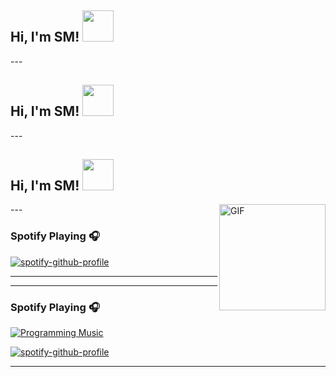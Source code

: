 <h2> Hi, I'm SM! <img src="https://emojis.slackmojis.com/emojis/images/1568570821/6412/meow_popcorn.gif?1568570821" width="50"></h2>
---

<h2> Hi, I'm SM! <img src="https://emojis.slackmojis.com/emojis/images/1593555389/9579/blob_excited.gif?1593555389" width="50"></h2>
---

<h2> Hi, I'm SM! <img src="https://thumbs.gfycat.com/ComposedUnsungFeline.webp" width="50"></h2>
---

<img align="right" alt="GIF" height="170px" src="https://media.giphy.com/media/J5B1Y8QZnzXXbLQIBu/giphy.gif" />

### Spotify Playing 🎧

[![spotify-github-profile](https://spotify-github-profile.vercel.app/api/view?uid=tv1czk8r5ar01xar2mvucmj29&cover_image=true&theme=novatorem)](https://spotify-github-profile.vercel.app/api/view?uid=tv1czk8r5ar01xar2mvucmj29&redirect=true)

---

---
### Spotify Playing 🎧

[![Programming Music](https://img.shields.io/badge/Programming%20Music-%231DB954.svg?&style=for-the-badge&logo=spotify&logoColor=white)](https://open.spotify.com/playlist/2hpERtBwOY51N179NSF1eH?si=8sH7_SrlRPeW8YY_kH-B9A)

[![spotify-github-profile](https://spotify-github-profile.vercel.app/api/view?uid=tv1czk8r5ar01xar2mvucmj29&cover_image=true&theme=novatorem)](https://spotify-github-profile.vercel.app/api/view?uid=tv1czk8r5ar01xar2mvucmj29&redirect=true)

---

